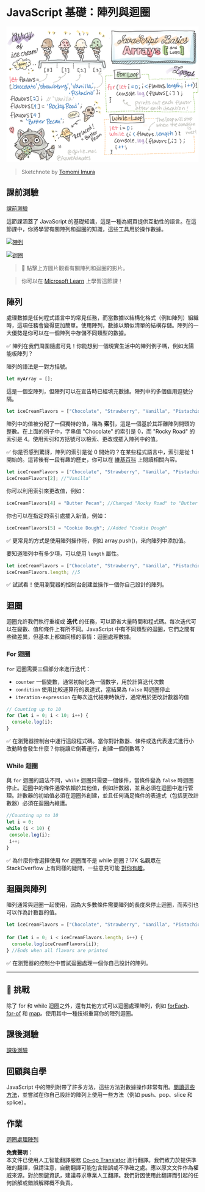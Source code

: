 <!--
CO_OP_TRANSLATOR_METADATA:
{
  "original_hash": "3f7f87871312cf6cc12662da7d973182",
  "translation_date": "2025-08-23T22:44:05+00:00",
  "source_file": "2-js-basics/4-arrays-loops/README.md",
  "language_code": "hk"
}
-->
# JavaScript 基礎：陣列與迴圈

![JavaScript 基礎 - 陣列](../../../../sketchnotes/webdev101-js-arrays.png)
> Sketchnote by [Tomomi Imura](https://twitter.com/girlie_mac)

## 課前測驗
[課前測驗](https://ashy-river-0debb7803.1.azurestaticapps.net/quiz/13)

這節課涵蓋了 JavaScript 的基礎知識，這是一種為網頁提供互動性的語言。在這節課中，你將學習有關陣列和迴圈的知識，這些工具用於操作數據。

[![陣列](https://img.youtube.com/vi/1U4qTyq02Xw/0.jpg)](https://youtube.com/watch?v=1U4qTyq02Xw "陣列")

[![迴圈](https://img.youtube.com/vi/Eeh7pxtTZ3k/0.jpg)](https://www.youtube.com/watch?v=Eeh7pxtTZ3k "迴圈")

> 🎥 點擊上方圖片觀看有關陣列和迴圈的影片。

> 你可以在 [Microsoft Learn](https://docs.microsoft.com/learn/modules/web-development-101-arrays/?WT.mc_id=academic-77807-sagibbon) 上學習這節課！

## 陣列

處理數據是任何程式語言中的常見任務，而當數據以結構化格式（例如陣列）組織時，這項任務會變得更加簡單。使用陣列，數據以類似清單的結構存儲。陣列的一大優勢是你可以在一個陣列中存儲不同類型的數據。

✅ 陣列在我們周圍隨處可見！你能想到一個現實生活中的陣列例子嗎，例如太陽能板陣列？

陣列的語法是一對方括號。

```javascript
let myArray = [];
```

這是一個空陣列，但陣列可以在宣告時已經填充數據。陣列中的多個值用逗號分隔。

```javascript
let iceCreamFlavors = ["Chocolate", "Strawberry", "Vanilla", "Pistachio", "Rocky Road"];
```

陣列中的值被分配了一個獨特的值，稱為 **索引**，這是一個基於其距離陣列開頭的整數。在上面的例子中，字串值 "Chocolate" 的索引是 0，而 "Rocky Road" 的索引是 4。使用索引和方括號可以檢索、更改或插入陣列中的值。

✅ 你是否感到驚訝，陣列的索引是從 0 開始的？在某些程式語言中，索引是從 1 開始的。這背後有一段有趣的歷史，你可以在 [維基百科](https://en.wikipedia.org/wiki/Zero-based_numbering) 上閱讀相關內容。

```javascript
let iceCreamFlavors = ["Chocolate", "Strawberry", "Vanilla", "Pistachio", "Rocky Road"];
iceCreamFlavors[2]; //"Vanilla"
```

你可以利用索引來更改值，例如：

```javascript
iceCreamFlavors[4] = "Butter Pecan"; //Changed "Rocky Road" to "Butter Pecan"
```

你也可以在指定的索引處插入新值，例如：

```javascript
iceCreamFlavors[5] = "Cookie Dough"; //Added "Cookie Dough"
```

✅ 更常見的方式是使用陣列操作符，例如 array.push()，來向陣列中添加值。

要知道陣列中有多少項，可以使用 `length` 屬性。

```javascript
let iceCreamFlavors = ["Chocolate", "Strawberry", "Vanilla", "Pistachio", "Rocky Road"];
iceCreamFlavors.length; //5
```

✅ 試試看！使用瀏覽器的控制台創建並操作一個你自己設計的陣列。

## 迴圈

迴圈允許我們執行重複或 **迭代** 的任務，可以節省大量時間和程式碼。每次迭代可以在變數、值和條件上有所不同。JavaScript 中有不同類型的迴圈，它們之間有些微差異，但基本上都做同樣的事情：迴圈處理數據。

### For 迴圈

`for` 迴圈需要三個部分來進行迭代：
- `counter` 一個變數，通常初始化為一個數字，用於計算迭代次數
- `condition` 使用比較運算符的表達式，當結果為 `false` 時迴圈停止
- `iteration-expression` 在每次迭代結束時執行，通常用於更改計數器的值
  
```javascript
// Counting up to 10
for (let i = 0; i < 10; i++) {
  console.log(i);
}
```

✅ 在瀏覽器控制台中運行這段程式碼。當你對計數器、條件或迭代表達式進行小改動時會發生什麼？你能讓它倒著運行，創建一個倒數嗎？

### While 迴圈

與 `for` 迴圈的語法不同，`while` 迴圈只需要一個條件，當條件變為 `false` 時迴圈停止。迴圈中的條件通常依賴於其他值，例如計數器，並且必須在迴圈中進行管理。計數器的初始值必須在迴圈外創建，並且任何滿足條件的表達式（包括更改計數器）必須在迴圈內維護。

```javascript
//Counting up to 10
let i = 0;
while (i < 10) {
 console.log(i);
 i++;
}
```

✅ 為什麼你會選擇使用 for 迴圈而不是 while 迴圈？17K 名觀眾在 StackOverflow 上有同樣的疑問，一些意見可能 [對你有趣](https://stackoverflow.com/questions/39969145/while-loops-vs-for-loops-in-javascript)。

## 迴圈與陣列

陣列通常與迴圈一起使用，因為大多數條件需要陣列的長度來停止迴圈，而索引也可以作為計數器的值。

```javascript
let iceCreamFlavors = ["Chocolate", "Strawberry", "Vanilla", "Pistachio", "Rocky Road"];

for (let i = 0; i < iceCreamFlavors.length; i++) {
  console.log(iceCreamFlavors[i]);
} //Ends when all flavors are printed
```

✅ 在瀏覽器的控制台中嘗試迴圈處理一個你自己設計的陣列。

---

## 🚀 挑戰

除了 for 和 while 迴圈之外，還有其他方式可以迴圈處理陣列，例如 [forEach](https://developer.mozilla.org/docs/Web/JavaScript/Reference/Global_Objects/Array/forEach)、[for-of](https://developer.mozilla.org/docs/Web/JavaScript/Reference/Statements/for...of) 和 [map](https://developer.mozilla.org/docs/Web/JavaScript/Reference/Global_Objects/Array/map)。使用其中一種技術重寫你的陣列迴圈。

## 課後測驗
[課後測驗](https://ashy-river-0debb7803.1.azurestaticapps.net/quiz/14)

## 回顧與自學

JavaScript 中的陣列附帶了許多方法，這些方法對數據操作非常有用。[閱讀這些方法](https://developer.mozilla.org/docs/Web/JavaScript/Reference/Global_Objects/Array)，並嘗試在你自己設計的陣列上使用一些方法（例如 push、pop、slice 和 splice）。

## 作業

[迴圈處理陣列](assignment.md)

**免責聲明**：  
本文件已使用人工智能翻譯服務 [Co-op Translator](https://github.com/Azure/co-op-translator) 進行翻譯。我們致力於提供準確的翻譯，但請注意，自動翻譯可能包含錯誤或不準確之處。應以原文文件作為權威來源。對於關鍵資訊，建議尋求專業人工翻譯。我們對因使用此翻譯而引起的任何誤解或錯誤解釋概不負責。